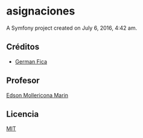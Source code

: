 # asignaciones
A Symfony project created on July 6, 2016, 4:42 am.

## Créditos
- [German Fica](https://www.instagram.com/germanfica/)

## Profesor
[Edson Mollericona Marin](https://twitter.com/edsonmgoz)

## Licencia
[MIT](https://opensource.org/licenses/MIT)

